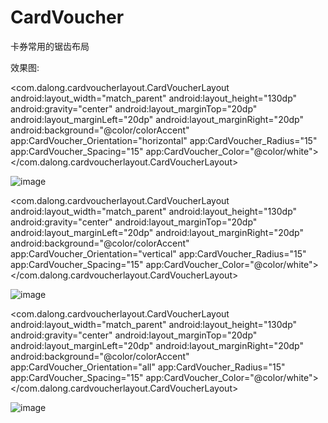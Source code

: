 # CardVoucher
卡券常用的锯齿布局

效果图:

 <com.dalong.cardvoucherlayout.CardVoucherLayout
        android:layout_width="match_parent"
        android:layout_height="130dp"
        android:gravity="center"
        android:layout_marginTop="20dp"
        android:layout_marginLeft="20dp"
        android:layout_marginRight="20dp"
        android:background="@color/colorAccent"
        app:CardVoucher_Orientation="horizontal"
        app:CardVoucher_Radius="15"
        app:CardVoucher_Spacing="15"
        app:CardVoucher_Color="@color/white">
        <TextView
            android:layout_width="match_parent"
            android:layout_height="match_parent"
            android:text="Hello World!"
            android:textSize="40sp"
            android:textColor="@color/white"
            android:gravity="center"
            app:layout_constraintBottom_toBottomOf="@+id/activity_main"
            app:layout_constraintLeft_toLeftOf="@+id/activity_main"
            app:layout_constraintRight_toRightOf="@+id/activity_main"
            app:layout_constraintTop_toTopOf="@+id/activity_main" />
    </com.dalong.cardvoucherlayout.CardVoucherLayout>

![image](https://github.com/dalong982242260/CardVoucher/blob/master/img/cardvoucher1.png)


 <com.dalong.cardvoucherlayout.CardVoucherLayout
        android:layout_width="match_parent"
        android:layout_height="130dp"
        android:gravity="center"
        android:layout_marginTop="20dp"
        android:layout_marginLeft="20dp"
        android:layout_marginRight="20dp"
        android:background="@color/colorAccent"
        app:CardVoucher_Orientation="vertical"
        app:CardVoucher_Radius="15"
        app:CardVoucher_Spacing="15"
        app:CardVoucher_Color="@color/white">
        <TextView
            android:layout_width="match_parent"
            android:layout_height="match_parent"
            android:text="Hello World!"
            android:textSize="40sp"
            android:textColor="@color/white"
            android:gravity="center"
            app:layout_constraintBottom_toBottomOf="@+id/activity_main"
            app:layout_constraintLeft_toLeftOf="@+id/activity_main"
            app:layout_constraintRight_toRightOf="@+id/activity_main"
            app:layout_constraintTop_toTopOf="@+id/activity_main" />
    </com.dalong.cardvoucherlayout.CardVoucherLayout>

![image](https://github.com/dalong982242260/CardVoucher/blob/master/img/cardvoucher2.png)

<com.dalong.cardvoucherlayout.CardVoucherLayout
        android:layout_width="match_parent"
        android:layout_height="130dp"
        android:gravity="center"
        android:layout_marginTop="20dp"
        android:layout_marginLeft="20dp"
        android:layout_marginRight="20dp"
        android:background="@color/colorAccent"
        app:CardVoucher_Orientation="all"
        app:CardVoucher_Radius="15"
        app:CardVoucher_Spacing="15"
        app:CardVoucher_Color="@color/white">
        <TextView
            android:layout_width="match_parent"
            android:layout_height="match_parent"
            android:text="Hello World!"
            android:textSize="40sp"
            android:textColor="@color/white"
            android:gravity="center"
            app:layout_constraintBottom_toBottomOf="@+id/activity_main"
            app:layout_constraintLeft_toLeftOf="@+id/activity_main"
            app:layout_constraintRight_toRightOf="@+id/activity_main"
            app:layout_constraintTop_toTopOf="@+id/activity_main" />
    </com.dalong.cardvoucherlayout.CardVoucherLayout>

![image](https://github.com/dalong982242260/CardVoucher/blob/master/img/cardvoucher3.png)
